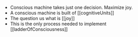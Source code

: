 - Conscious machine takes just one decision.  Maximize joy.
- A conscious machine is built of [[cognitiveUnits]]
- The question us what is [[joy]]
- This is the only process needed to implement [[ladderOfConsciousness]]
